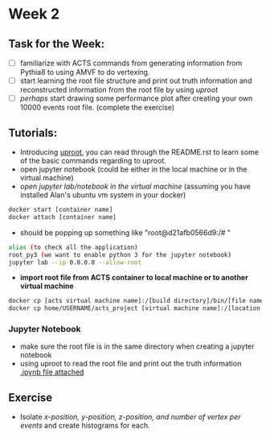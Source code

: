 # Week 2

## Task for the Week:
 - [ ] familiarize with ACTS commands from generating information from Pythia8 to using AMVF to do vertexing. 
 - [ ] start learning the root file structure and print out truth information and reconstructed information from the root file by using _uproot_
 - [ ] _perhaps_ start drawing some performance plot after creating your own 10000 events root file. (complete the exercise)

## Tutorials:
 - Introducing [uproot](https://github.com/scikit-hep/uproot3), you can read through the README.rst to learn some of the basic commands regarding to uproot.
 - open jupyter notebook (could be either in the local machine or in the virtual machine)
  - _open jupyter lab/notebook in the virtual machine_ (assuming you have installed Alan's ubuntu vm system in your docker)
```bash
docker start [container name]
docker attach [container name] 
```
 - should be popping up something like "root@d21afb0566d9:/# "
```bash
alias (to check all the application)
root_py3 (we want to enable python 3 for the jupyter notebook)
jupyter lab --ip 0.0.0.0 --allow-root
```
 - **import root file from ACTS container to local machine or to another virtual machine**
```bash
docker cp [acts virtual machine name]:/[build directory]/bin/[file name] home/USERNAME/acts_project
docker cp home/USERNAME/acts_project [virtual machine name]:/[location you want to copy]
```

### Jupyter Notebook
 - make sure the root file is in the same directory when creating a jupyter notebook
 - using uproot to read the root file and print out the truth information [.ipynb file attached](https://github.com/dlai211/Vertexing-Tutorial/blob/main/week_2.ipynb)

## Exercise
 - Isolate _x-position, y-position, z-position, and number of vertex per events_ and create histograms for each. 
